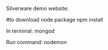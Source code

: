 Silverware demo website:

#to download node package
npm install 

In terminal: mongod

Run command: nodemon